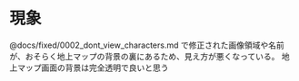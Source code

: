 # 現象

@docs/fixed/0002_dont_view_characters.md で修正された画像領域や名前が、おそらく地上マップの背景の裏にあるため、見え方が悪くなっている。
地上マップ画面の背景は完全透明で良いと思う




